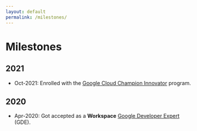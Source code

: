 ```yaml
---
layout: default
permalink: /milestones/
---
```


<h1>Milestones</h1>

## 2021

- Oct-2021: Enrolled with the [Google Cloud Champion Innovator](https://cloud.google.com/innovators/champions?specialization=workspace&text=Sourabh) program.

## 2020

- Apr-2020: Got accepted as a **Workspace** [Google Developer Expert](https://developers.google.com/community/experts/directory/profile/profile-sourabh-choraria) (GDE).